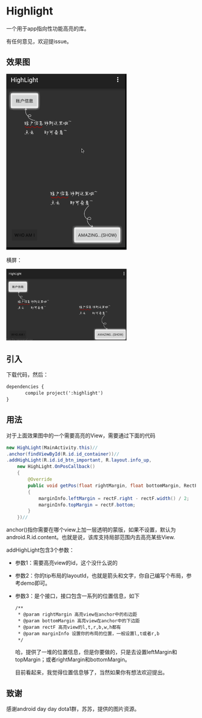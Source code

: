 # Highlight

一个用于app指向性功能高亮的库。

有任何意见，欢迎提issue。

## 效果图

<img src="highlight2.gif" width="320px"/>

横屏：

<img src="highlight3.png" width="320px"/>


## 引入

下载代码，然后：

```xml
dependencies {
       compile project(':highlight')
}

```

## 用法

对于上面效果图中的一个需要高亮的View，需要通过下面的代码

```java
new HighLight(MainActivity.this)//
.anchor(findViewById(R.id.id_container))//
.addHighLight(R.id.id_btn_important, R.layout.info_up,
	new HighLight.OnPosCallback()
	{
	    @Override
	    public void getPos(float rightMargin, float bottomMargin, RectF rectF, HighLight.MarginInfo marginInfo)
	    {
	        marginInfo.leftMargin = rectF.right - rectF.width() / 2;
	        marginInfo.topMargin = rectF.bottom;
	    }
	})//
```

anchor()指你需要在哪个view上加一层透明的蒙版，如果不设置，默认为android.R.id.content。也就是说，该库支持局部范围内去高亮某些View.

addHighLight包含3个参数：

* 参数1：需要高亮view的id，这个没什么说的
* 参数2：你的tip布局的layoutId，也就是箭头和文字，你自己编写个布局，参考demo即可。
* 参数3：是个接口，接口包含一系列的位置信息，如下
	
	```xml
	/**
	 * @param rightMargin 高亮view在anchor中的右边距
	 * @param bottomMargin 高亮view在anchor中的下边距
	 * @param rectF 高亮view的l,t,r,b,w,h都有
	 * @param marginInfo 设置你的布局的位置，一般设置l,t或者r,b
	 */
	```
	哈，提供了一堆的位置信息，但是你要做的，只是去设置leftMargin和topMargin；或者rightMargin和bottomMargin。
	
	目前看起来，我觉得位置信息够了，当然如果你有想法欢迎提出。
	
	
## 致谢

感谢android day day dota1群，苏苏，提供的图片资源。
	
	


